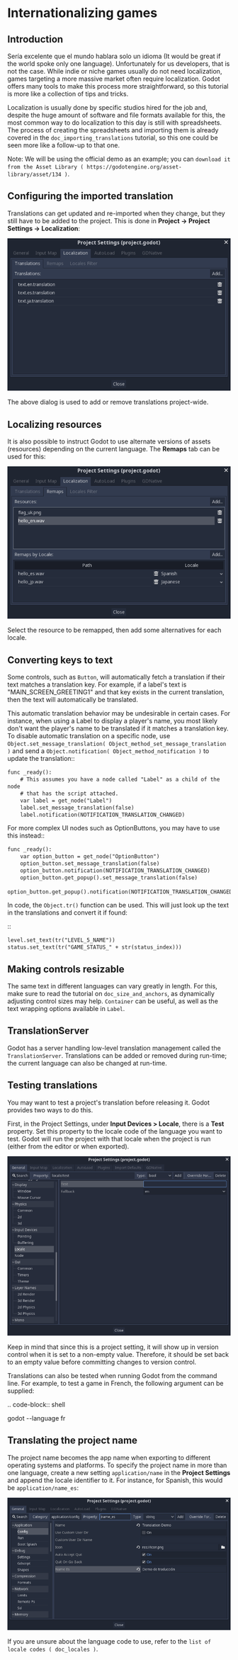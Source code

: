 

Internationalizing games
========================

Introduction
------------

Sería excelente que el mundo hablara solo un idioma (It would be great if the
world spoke only one language). Unfortunately for
us developers, that is not the case. While indie or niche games usually
do not need localization, games targeting a more massive market
often require localization. Godot offers many tools to make this process
more straightforward, so this tutorial is more like a collection of
tips and tricks.

Localization is usually done by specific studios hired for the job and,
despite the huge amount of software and file formats available for this,
the most common way to do localization to this day is still with
spreadsheets. The process of creating the spreadsheets and importing
them is already covered in the `doc_importing_translations` tutorial,
so this one could be seen more like a follow-up to that one.


Note:
 We will be using the official demo as an example; you can
          `download it from the Asset Library ( https://godotengine.org/asset-library/asset/134 )`.

Configuring the imported translation
------------------------------------

Translations can get updated and re-imported when they change, but
they still have to be added to the project. This is done in
**Project → Project Settings → Localization**:

![](img/localization_dialog.png)

The above dialog is used to add or remove translations project-wide.

Localizing resources
--------------------

It is also possible to instruct Godot to use alternate versions of
assets (resources) depending on the current language. The **Remaps** tab
can be used for this:

![](img/localization_remaps.png)

Select the resource to be remapped, then add some alternatives for each
locale.

Converting keys to text
-----------------------

Some controls, such as `Button`,
will automatically fetch a translation if their text matches a translation key.
For example, if a label's text is "MAIN_SCREEN_GREETING1" and that key exists
in the current translation, then the text will automatically be translated.

This automatic translation behavior may be undesirable in certain cases. For
instance, when using a Label to display a player's name, you most likely don't
want the player's name to be translated if it matches a translation key. To
disable automatic translation on a specific node, use
`Object.set_message_translation( Object_method_set_message_translation )`
and send a `Object.notification( Object_method_notification )` to update the
translation::

    func _ready():
        # This assumes you have a node called "Label" as a child of the node
        # that has the script attached.
        var label = get_node("Label")
        label.set_message_translation(false)
        label.notification(NOTIFICATION_TRANSLATION_CHANGED)

For more complex UI nodes such as OptionButtons, you may have to use this instead::

    func _ready():
        var option_button = get_node("OptionButton")
        option_button.set_message_translation(false)
        option_button.notification(NOTIFICATION_TRANSLATION_CHANGED)
        option_button.get_popup().set_message_translation(false)
        option_button.get_popup().notification(NOTIFICATION_TRANSLATION_CHANGED)

In code, the `Object.tr()`
function can be used. This will just look up the text in the
translations and convert it if found:

::

    level.set_text(tr("LEVEL_5_NAME"))
    status.set_text(tr("GAME_STATUS_" + str(status_index)))

Making controls resizable
--------------------------

The same text in different languages can vary greatly in length. For
this, make sure to read the tutorial on `doc_size_and_anchors`, as
dynamically adjusting control sizes may help.
`Container` can be useful, as well as the text wrapping
options available in `Label`.

TranslationServer
-----------------

Godot has a server handling low-level translation management
called the `TranslationServer`.
Translations can be added or removed during run-time;
the current language can also be changed at run-time.

Testing translations
--------------------

You may want to test a project's translation before releasing it. Godot provides two ways
to do this.

First, in the Project Settings, under **Input Devices > Locale**, there is a **Test**
property. Set this property to the locale code of the language you want to test. Godot will
run the project with that locale when the project is run (either from the editor or when
exported).

![](img/locale_test.png)

Keep in mind that since this is a project setting, it will show up in version control when
it is set to a non-empty value. Therefore, it should be set back to an empty value before
committing changes to version control.

Translations can also be tested when running Godot from the command line.
For example, to test a game in French, the following argument can be
supplied:

.. code-block:: shell

   godot --language fr

Translating the project name
----------------------------

The project name becomes the app name when exporting to different
operating systems and platforms. To specify the project name in more
than one language, create a new setting `application/name` in the **Project
Settings** and append the locale identifier to it.
For instance, for Spanish, this would be `application/name_es`:

![](img/localized_name.png)

If you are unsure about the language code to use, refer to the
`list of locale codes ( doc_locales )`.
